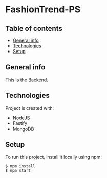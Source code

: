 # FashionTrend-PS

## Table of contents
* [General info](#general-info)
* [Technologies](#technologies)
* [Setup](#setup)

## General info
This is the Backend.
	
## Technologies
Project is created with:
* NodeJS
* Fastify
* MongoDB
	
## Setup
To run this project, install it locally using npm:

```
$ npm install
$ npm start
```